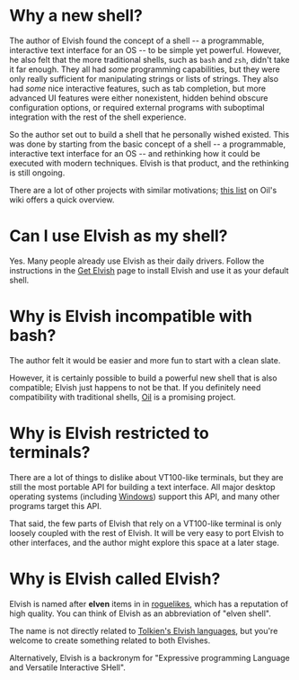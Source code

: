 <!-- toc -->

# Why a new shell?

The author of Elvish found the concept of a shell -- a programmable, interactive
text interface for an OS -- to be simple yet powerful. However, he also felt
that the more traditional shells, such as `bash` and `zsh`, didn't take it far
enough. They all had _some_ programming capabilities, but they were only really
sufficient for manipulating strings or lists of strings. They also had _some_
nice interactive features, such as tab completion, but more advanced UI features
were either nonexistent, hidden behind obscure configuration options, or
required external programs with suboptimal integration with the rest of the
shell experience.

So the author set out to build a shell that he personally wished existed. This
was done by starting from the basic concept of a shell -- a programmable,
interactive text interface for an OS -- and rethinking how it could be executed
with modern techniques. Elvish is that product, and the rethinking is still
ongoing.

There are a lot of other projects with similar motivations;
[this list](https://github.com/oilshell/oil/wiki/Alternative-Shells) on Oil's
wiki offers a quick overview.

# Can I use Elvish as my shell?

Yes. Many people already use Elvish as their daily drivers. Follow the
instructions in the [Get Elvish](../get) page to install Elvish and use it as
your default shell.

# Why is Elvish incompatible with bash?

The author felt it would be easier and more fun to start with a clean slate.

However, it is certainly possible to build a powerful new shell that is also
compatible; Elvish just happens to not be that. If you definitely need
compatibility with traditional shells, [Oil](http://www.oilshell.org/) is a
promising project.

# Why is Elvish restricted to terminals?

There are a lot of things to dislike about VT100-like terminals, but they are
still the most portable API for building a text interface. All major desktop
operating systems (including
[Windows](https://docs.microsoft.com/en-us/windows/console/console-virtual-terminal-sequences))
support this API, and many other programs target this API.

That said, the few parts of Elvish that rely on a VT100-like terminal is only
loosely coupled with the rest of Elvish. It will be very easy to port Elvish to
other interfaces, and the author might explore this space at a later stage.

# Why is Elvish called Elvish?

Elvish is named after **elven** items in in
[roguelikes](https://en.wikipedia.org/wiki/Roguelike), which has a reputation of
high quality. You can think of Elvish as an abbreviation of "elven shell".

The name is not directly related to
[Tolkien's Elvish languages](<https://en.wikipedia.org/wiki/Elvish_languages_(Middle-earth)>),
but you're welcome to create something related to both Elvishes.

Alternatively, Elvish is a backronym for "Expressive programming Language and
Versatile Interactive SHell".
